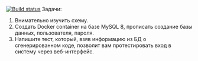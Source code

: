 [![Build status](https://ci.appveyor.com/api/projects/status/kpqlkeu0c5c29hdb?svg=true)](https://ci.appveyor.com/project/RytoryQA/homework-autotest-8)
Задачи: 
1.	Внимательно изучить схему.
2.	Создать Docker container на базе MySQL 8, прописать создание базы данных, пользователя, пароля.
3.	Напишите тест, который, взяв информацию из БД о сгенерированном коде, позволит вам протестировать вход в систему через веб-интерфейс.
